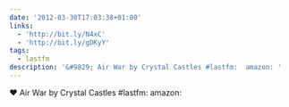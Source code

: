 ```yaml
---
date: '2012-03-30T17:03:38+01:00'
links:
  - 'http://bit.ly/N4xC'
  - 'http://bit.ly/gDKyY'
tags:
  - lastfm
description: '&#9829; Air War by Crystal Castles #lastfm:  amazon: '
---
```

&#9829; Air War by Crystal Castles #lastfm:  amazon: 
